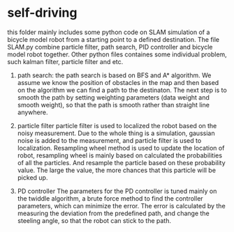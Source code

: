 # self-driving
this folder mainly includes some python code on SLAM simulation of a bicycle model robot from a starting point to a defined destination. The file SLAM.py combine particle filter, path search, PID controller and bicycle model robot together. Other python files containes some individual problem, such kalman filter, particle filter and etc.

1. path search:
the path search is based on BFS and A* algorithm. We assume we know the position of obstacles in the map and then based on the algorithm we can find a path to the destinaton. The next step is to smooth the path by setting weighting parameters (data weight and smooth weight), so that the path is smooth rather than straight line anywhere.

2. particle filter
particle filter is used to localized the robot based on the noisy measurement. Due to the whole thing is a simulation, gaussian noise is added to the measurement, and particle filter is used to localization. Resampling wheel method is used to update the location of robot, resampling wheel is mainly based on calculated the probabilities of all the particles. And resample the particle based on these probability value. The large the value, the more chances that this particle will be picked up.

3. PD controller
The parameters for the PD controller is tuned mainly on the twiddle algorithm, a brute force method to find the controller parameters, which can minimize the error. The error is calculated by the measuring the deviation from the predefined path, and change the steeling angle, so that the robot can stick to the path.

